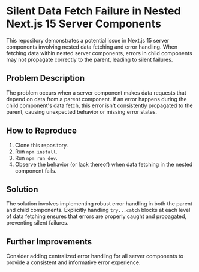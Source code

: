 # Silent Data Fetch Failure in Nested Next.js 15 Server Components

This repository demonstrates a potential issue in Next.js 15 server components involving nested data fetching and error handling.  When fetching data within nested server components, errors in child components may not propagate correctly to the parent, leading to silent failures.

## Problem Description

The problem occurs when a server component makes data requests that depend on data from a parent component. If an error happens during the child component's data fetch, this error isn't consistently propagated to the parent, causing unexpected behavior or missing error states.

## How to Reproduce

1. Clone this repository.
2. Run `npm install`.
3. Run `npm run dev`.
4. Observe the behavior (or lack thereof) when data fetching in the nested component fails.

## Solution

The solution involves implementing robust error handling in both the parent and child components.  Explicitly handling `try...catch` blocks at each level of data fetching ensures that errors are properly caught and propagated, preventing silent failures.

## Further Improvements

Consider adding centralized error handling for all server components to provide a consistent and informative error experience.